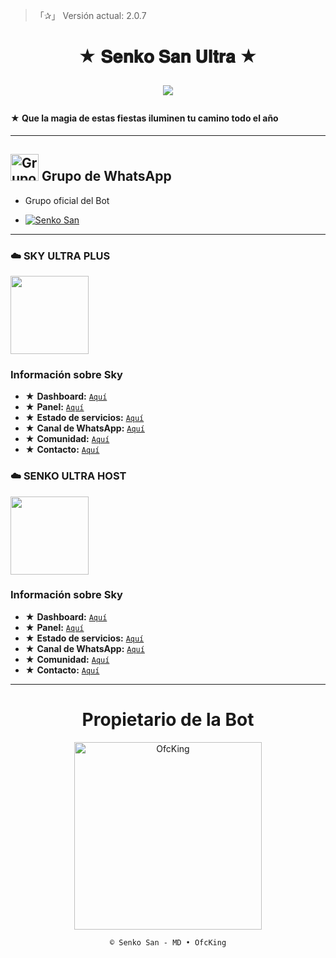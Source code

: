 > 「✰」 Versión actual: 2.0.7

<h1 align="center">★ 𝐒𝐞𝐧𝐤𝐨 𝐒𝐚𝐧 𝐔𝐥𝐭𝐫𝐚 ★</p>
<p>
        <img src= "https://qu.ax/nhlky.jpg">
    </p>

#### ★ Que la magia de estas fiestas iluminen tu camino todo el año

---

## <img src="https://static.wikia.nocookie.net/nyancat/images/d/d3/Nyan-cat.gif/revision/latest/scale-to-width-down/400?cb=20131231222500&path-prefix=es" alt="Grupo" width="45" height="43"> Grupo de WhatsApp

- Grupo oficial del Bot

* <a href="https://chat.whatsapp.com/GkuIuySiMwb4qJGl3UJtcZ"><img alt="Senko San" src="https://img.shields.io/badge/Senko-San-25D366?style=for-the-badge&logo=whatsapp&logoColor=white"/></a>

---

### ☁️ SKY ULTRA PLUS 

<a href="https://dash.skyultraplus.com"><img src="https://qu.ax/wbJoB.png" height="125px"></a>

### Información sobre Sky
- ★ **Dashboard:** [`Aquí`](https://dash.skyultraplus.com)
- ★ **Panel:** [`Aquí`](https://panel.skyultraplus.com)
- ★ **Estado de servicios:** [`Aquí`](https://estado.skyultraplus.com)
- ★ **Canal de WhatsApp:** [`Aquí`](https://whatsapp.com/channel/0029VakUvreFHWpyWUr4Jr0g)
- ★ **Comunidad:** [`Aquí`](https://chat.whatsapp.com/JPwcXvPEUwlEOyjI3BpYys)
- ★ **Contacto:** [`Aquí`](https://wa.me/message/B3KTM5XN2JMRD1) 

### ☁️ SENKO ULTRA HOST

<a href="https://dash.skyultraplus.com"><img src="https://qu.ax/kPbBc.jpg" height="125px"></a>

### Información sobre Sky
- ★ **Dashboard:** [`Aquí`](https://dash.skyultraplus.com)
- ★ **Panel:** [`Aquí`](https://panel.skyultraplus.com)
- ★ **Estado de servicios:** [`Aquí`](https://estado.skyultraplus.com)
- ★ **Canal de WhatsApp:** [`Aquí`](https://whatsapp.com/channel/0029VakUvreFHWpyWUr4Jr0g)
- ★ **Comunidad:** [`Aquí`](https://chat.whatsapp.com/JPwcXvPEUwlEOyjI3BpYys)
- ★ **Contacto:** [`Aquí`](https://wa.me/message/B3KTM5XN2JMRD1) 

---

<div align="center">
  <h1 align="center">Propietario de la Bot</h1>

<a href="https://github.com/OfcKing"><img src="https://github.com/OfcKing.png" width="300" height="300" alt="OfcKing"/></a>

`© Senko San - MD • OfcKing`